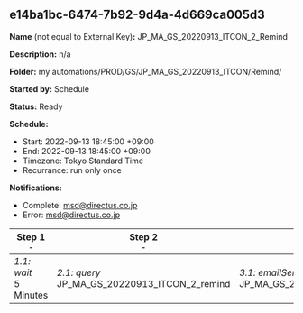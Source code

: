 ## e14ba1bc-6474-7b92-9d4a-4d669ca005d3

**Name** (not equal to External Key)**:** JP_MA_GS_20220913_ITCON_2_Remind

**Description:** n/a

**Folder:** my automations/PROD/GS/JP_MA_GS_20220913_ITCON/Remind/

**Started by:** Schedule

**Status:** Ready

**Schedule:**

* Start: 2022-09-13 18:45:00 +09:00
* End: 2022-09-13 18:45:00 +09:00
* Timezone: Tokyo Standard Time
* Recurrance: run only once

**Notifications:**

* Complete: msd@directus.co.jp
* Error: msd@directus.co.jp

| Step 1<br>_<small>-</small>_ | Step 2<br>_<small>-</small>_ | Step 3<br>_<small>-</small>_ |
| --- | --- | --- |
| _1.1: wait_<br>5 Minutes | _2.1: query_<br>JP_MA_GS_20220913_ITCON_2_remind | _3.1: emailSend_<br>JP_MA_GS_20220913_ITCON_2_remind |
